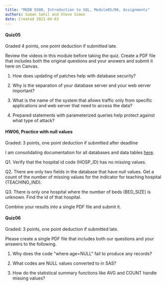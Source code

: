 ```yaml
---
title: "MEDB 5508, Introduction to SQL, Module05/06, Assignments"
authors: Suman Sahil and Steve Simon
date: Created 2021-04-03
---
```


#### Quiz05

Graded 4 points, one point deduction if submitted late.

Review the videos in this module before taking the quiz. Create a PDF file that includes both the original questions and your answers and submit it here on Canvas.

1. How does updating of patches help with database security?

2. Why is the separation of your database server and your web server important?

3. What is the name of the system that allows traffic only from specific applications and web server that need to access the data?

4. Prepared statements with parameterized queries help protect against what type of attack?

#### HW06, Practice with null values

Graded: 3 points, one point deduction if submitted after deadline

<!---Double check, as this hw had issues last time--->

I am consolidating documentation for all databases and data tables [here](https://github.com/pmean/introduction-to-sql/blob/master/data/all-data.md).

Q1. Verify that the hospital id code (HOSP_ID) has no missing values.

Q2. There are only two fields in the database that have null values. Get a count of the number of missing values for the indicator for teaching hospital (TEACHING_IND).

Q3. There is only one hospital where the number of beds (BED_SIZE) is unknown. Find the id of that hospital.

Combine your results into a single PDF file and submit it.

#### Quiz06

Graded: 3 points, one point deduction if submitted late.

Please create a single PDF file that includes both our questions and your answers to the following.

1. Why does the code "where age=NULL" fail to produce any records?

2. What codes are NULL values converted to in SAS?

3. How do the statistical summary functions like AVG and COUNT handle missing values?